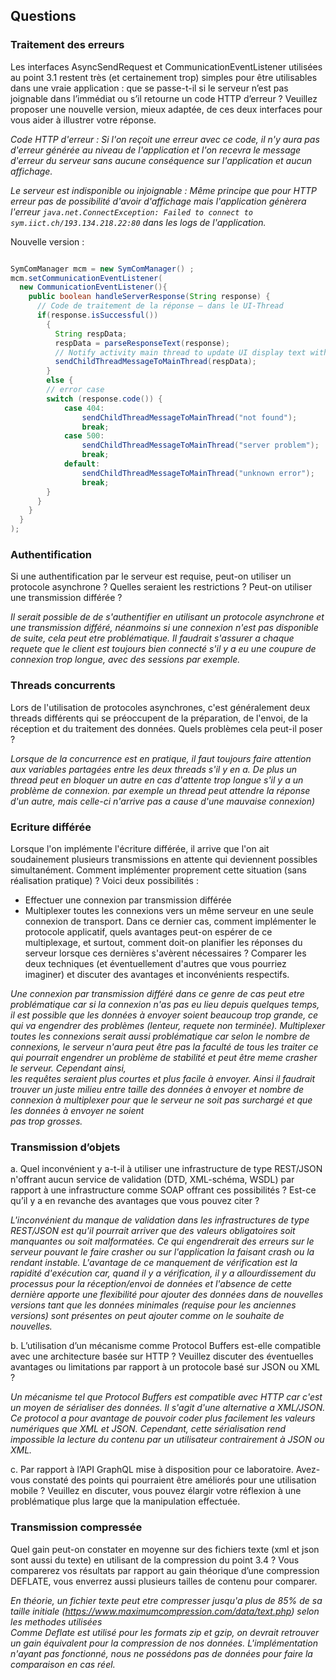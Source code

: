 ## Questions
### Traitement des erreurs
Les interfaces AsyncSendRequest et CommunicationEventListener utilisées au point 3.1 restent très
(et certainement trop) simples pour être utilisables dans une vraie application : que se passe-t-il si le serveur n’est pas joignable dans l’immédiat ou s’il retourne un code HTTP d’erreur ? Veuillez proposer une nouvelle version, mieux adaptée, de ces deux interfaces pour vous aider à illustrer votre réponse.

_Code HTTP d'erreur :
  Si l'on reçoit une erreur avec ce code, il n'y aura pas d'erreur générée au niveau de l'application et l'on recevra le message d'erreur du serveur sans aucune conséquence sur l'application et aucun affichage._

_Le serveur est indisponible ou injoignable :
  Même principe que pour HTTP erreur pas de possibilité d'avoir d'affichage mais l'application génèrera l'erreur `java.net.ConnectException: Failed to connect to sym.iict.ch/193.134.218.22:80` dans les logs de l'application._

Nouvelle version :
```java

SymComManager mcm = new SymComManager() ;
mcm.setCommunicationEventListener(
  new CommunicationEventListener(){
    public boolean handleServerResponse(String response) {
      // Code de traitement de la réponse – dans le UI-Thread
      if(response.isSuccessful())
        {
          String respData;
          respData = parseResponseText(response);
          // Notify activity main thread to update UI display text with Handler.
          sendChildThreadMessageToMainThread(respData);
        }
        else {
        // error case
        switch (response.code()) {
            case 404:
                sendChildThreadMessageToMainThread("not found");
                break;
            case 500:
                sendChildThreadMessageToMainThread("server problem");
                break;
            default:
                sendChildThreadMessageToMainThread("unknown error");
                break;
        }
      } 
    }
  }
);
```

### Authentification
Si une authentification par le serveur est requise, peut-on utiliser un protocole asynchrone ? Quelles seraient les restrictions ? Peut-on utiliser une transmission différée ?

_Il serait possible de de s'authentifier en utilisant un protocole asynchrone et une transmission différé, néanmoins si une connexion n'est pas disponible de suite, cela peut etre problématique.
Il faudrait s'assurer a chaque requete que le client est toujours bien connecté s'il y a eu une coupure de connexion trop longue, avec des sessions par exemple._ 


### Threads concurrents
Lors de l'utilisation de protocoles asynchrones, c'est généralement deux threads différents qui se préoccupent de la préparation, de l'envoi, de la réception et du traitement des données. Quels problèmes cela peut-il poser ?

_Lorsque de la concurrence est en pratique, il faut toujours faire attention aux variables partagées entre les deux threads s'il y en a. De plus un thread peut en bloquer un autre en cas d'attente trop longue s'il y a un problème de connexion. 
par exemple un thread peut attendre la réponse d'un autre, mais celle-ci n'arrive pas a cause d'une mauvaise connexion)_    

### Ecriture différée
Lorsque l'on implémente l'écriture différée, il arrive que l'on ait soudainement plusieurs transmissions en attente qui deviennent possibles simultanément. Comment implémenter proprement cette situation (sans réalisation pratique) ? Voici deux possibilités :
* Effectuer une connexion par transmission différée
* Multiplexer toutes les connexions vers un même serveur en une seule connexion de transport.
Dans ce dernier cas, comment implémenter le protocole applicatif, quels avantages peut-on espérer de ce multiplexage, et surtout, comment doit-on planifier les réponses du serveur lorsque ces dernières s'avèrent nécessaires ?
Comparer les deux techniques (et éventuellement d'autres que vous pourriez imaginer) et discuter des avantages et inconvénients respectifs.

_Une connexion par transmission différé dans ce genre de cas peut etre problématique car si la connexion n'as pas eu lieu depuis quelques temps, il est possible que les données à 
envoyer soient beaucoup trop grande, ce qui va engendrer des problèmes (lenteur, requete non terminée). Multiplexer toutes les connexions serait aussi problématique car selon le nombre
de connexions, le serveur n'aura peut être pas la faculté de tous les traiter ce qui pourrait engendrer un problème de stabilité et peut être meme crasher le serveur. Cependant ainsi,  
les requêtes seraient plus courtes et plus facile à envoyer. 
Ainsi il faudrait trouver un juste milieu entre taille des données à envoyer et nombre de connexion à multiplexer pour que le serveur ne soit pas surchargé et que les données à envoyer ne soient  
pas trop grosses._

### Transmission d’objets
a. Quel inconvénient y a-t-il à utiliser une infrastructure de type REST/JSON n'offrant aucun service de validation (DTD, XML-schéma, WSDL) par rapport à une infrastructure comme SOAP offrant ces possibilités ? Est-ce qu’il y a en revanche des avantages que vous pouvez citer ?

  _L'inconvénient du manque de validation dans les infrastructures de type REST/JSON est qu'il pourrait arriver que des valeurs obligatoires soit manquantes ou soit malformatées. Ce qui engendrerait des erreurs sur le serveur pouvant le faire crasher ou sur l'application la faisant crash ou la rendant instable._ 
 _L'avantage de ce manquement de vérification est la rapidité d'exécution car, quand il y a vérification, il y a allourdissement du processus pour la réception/envoi de données et l'absence de cette dernière apporte une flexibilité pour ajouter des données dans de nouvelles versions tant que les données minimales (requise pour les anciennes versions) sont présentes on peut ajouter comme on le souhaite de nouvelles._

b. L’utilisation d’un mécanisme comme Protocol Buffers est-elle compatible avec une architecture basée sur HTTP ? Veuillez discuter des éventuelles avantages ou limitations par rapport à un protocole basé sur JSON ou XML ?

_Un mécanisme tel que Protocol Buffers est compatible avec HTTP car c'est un moyen de sérialiser des données. Il s'agit d'une alternative a XML/JSON. Ce protocol a pour avantage de pouvoir coder plus facilement les valeurs numériques que XML et JSON._
_Cependant, cette sérialisation rend impossible la lecture du contenu par un utilisateur contrairement à JSON ou XML._  

c. Par rapport à l’API GraphQL mise à disposition pour ce laboratoire. Avez-vous constaté des points qui pourraient être améliorés pour une utilisation mobile ? Veuillez en discuter, vous pouvez élargir votre réflexion à une problématique plus large que la manipulation effectuée.


### Transmission compressée
Quel gain peut-on constater en moyenne sur des fichiers texte (xml et json sont aussi du texte) en utilisant de la compression du point 3.4 ? Vous comparerez vos résultats par rapport au gain théorique
d’une compression DEFLATE, vous enverrez aussi plusieurs tailles de contenu pour comparer.

_En théorie, un fichier texte peut etre compresser jusqu'a plus de 85% de sa taille initiale (https://www.maximumcompression.com/data/text.php) selon les methodes utilisées  
Comme Deflate est utilisé pour les formats zip et gzip, on devrait retrouver un gain équivalent pour la compression de nos données._
_L'implémentation n'ayant pas fonctionné, nous ne possédons pas de données pour faire la comparaison en cas réel._


